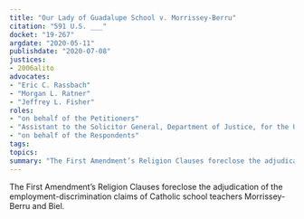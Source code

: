 ```yaml
---
title: "Our Lady of Guadalupe School v. Morrissey-Berru"
citation: "591 U.S. ___"
docket: "19-267"
argdate: "2020-05-11"
publishdate: "2020-07-08"
justices:
- 2006alito
advocates:
- "Eric C. Rassbach"
- "Morgan L. Ratner"
- "Jeffrey L. Fisher"
roles:
- "on behalf of the Petitioners"
- "Assistant to the Solicitor General, Department of Justice, for the United States, as amicus curiae, supporting the Petitioners"
- "on behalf of the Respondents"
tags:
topics:
summary: "The First Amendment’s Religion Clauses foreclose the adjudication of the employment-discrimination claims of Catholic school teachers Morrissey-Berru and Biel."
---
```

The First Amendment’s Religion Clauses foreclose the adjudication of the employment-discrimination claims of Catholic school teachers Morrissey-Berru and Biel.